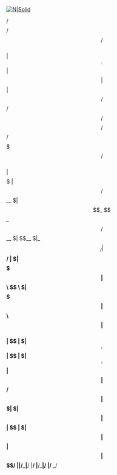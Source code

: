 

[![N|Solid](http://vignette3.wikia.nocookie.net/leagueoflegends/images/b/b9/LoL-Logo.png/revision/latest/scale-to-width-down/640?cb=20100722224612)]()




 /$$$$$$$$/$$                                          /$$    
 | $$_____| $$                                         | $$    
 | $$     | $$ /$$$$$$ /$$$$$$/$$$$  /$$$$$$ /$$$$$$$ /$$$$$$  
 | $$$$$  | $$/$$__  $| $$_  $$_  $$/$$__  $| $$__  $|_  $$_/  
 | $$__/  | $| $$$$$$$| $$ \ $$ \ $| $$$$$$$| $$  \ $$ | $$    
 | $$     | $| $$_____| $$ | $$ | $| $$_____| $$  | $$ | $$ /$$
 | $$$$$$$| $|  $$$$$$| $$ | $$ | $|  $$$$$$| $$  | $$ |  $$$$/
 |________|__/\_______|__/ |__/ |__/\_______|__/  |__/  \___/  
                                                               
                                                               
                                                               
